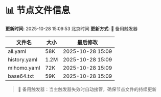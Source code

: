 # 📊 节点文件信息

**更新时间**: 2025-10-28 15:09:53 北京时间
**更新方式**: 🔄 备用触发器

| 文件名 | 大小 | 最后修改 |
|--------|------|----------|
| all.yaml | 58K | 2025-10-28 15:09 |
| history.yaml | 1.2M | 2025-10-28 15:09 |
| mihomo.yaml | 72K | 2025-10-28 15:09 |
| base64.txt | 59K | 2025-10-28 15:09 |

> 🔄 备用触发器：当主触发器失效时自动接管，确保节点文件的持续更新
